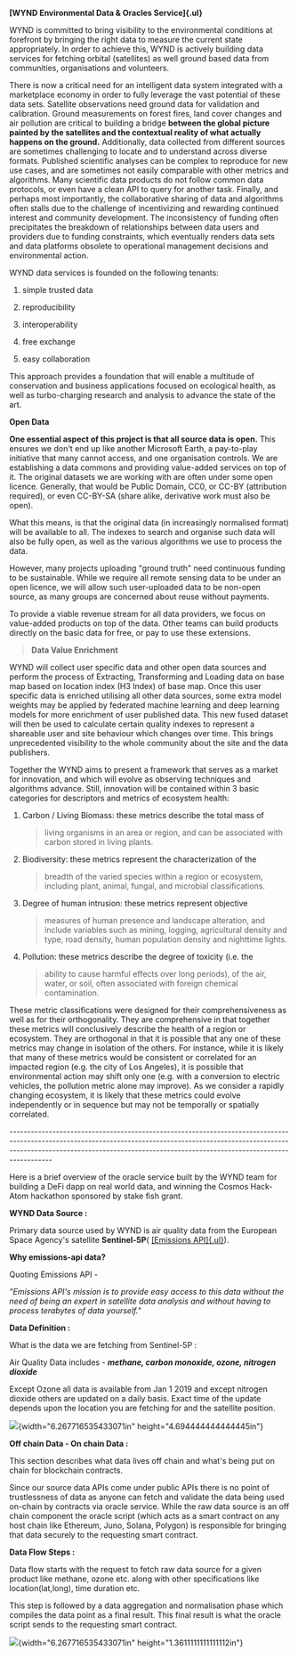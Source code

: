 **[WYND Environmental Data & Oracles Service]{.ul}**

WYND is committed to bring visibility to the environmental conditions at
forefront by bringing the right data to measure the current state
appropriately. In order to achieve this, WYND is actively building data
services for fetching orbital (satellites) as well ground based data
from communities, organisations and volunteers.

There is now a critical need for an intelligent data system integrated
with a marketplace economy in order to fully leverage the vast potential
of these data sets. Satellite observations need ground data for
validation and calibration. Ground measurements on forest fires, land
cover changes and air pollution are critical to building a bridge
**between the global picture painted by the satellites and the
contextual reality of what actually happens on the ground.**
Additionally, data collected from different sources are sometimes
challenging to locate and to understand across diverse formats.
Published scientific analyses can be complex to reproduce for new use
cases, and are sometimes not easily comparable with other metrics and
algorithms. Many scientific data products do not follow common data
protocols, or even have a clean API to query for another task. Finally,
and perhaps most importantly, the collaborative sharing of data and
algorithms often stalls due to the challenge of incentivizing and
rewarding continued interest and community development. The
inconsistency of funding often precipitates the breakdown of
relationships between data users and providers due to funding
constraints, which eventually renders data sets and data platforms
obsolete to operational management decisions and environmental action.

WYND data services is founded on the following tenants:

1)  simple trusted data

2)  reproducibility

3)  interoperability

4)  free exchange

5)  easy collaboration

This approach provides a foundation that will enable a multitude of
conservation and business applications focused on ecological health, as
well as turbo-charging research and analysis to advance the state of the
art.

**Open Data**

**One essential aspect of this project is that all source data is
open.** This ensures we don't end up like another Microsoft Earth, a
pay-to-play initiative that many cannot access, and one organisation
controls. We are establishing a data commons and providing value-added
services on top of it. The original datasets we are working with are
often under some open licence. Generally, that would be Public Domain,
CC0, or CC-BY (attribution required), or even CC-BY-SA (share alike,
derivative work must also be open).

What this means, is that the original data (in increasingly normalised
format) will be available to all. The indexes to search and organise
such data will also be fully open, as well as the various algorithms we
use to process the data.

However, many projects uploading "ground truth" need continuous funding
to be sustainable. While we require all remote sensing data to be under
an open licence, we will allow such user-uploaded data to be non-open
source, as many groups are concerned about reuse without payments.

To provide a viable revenue stream for all data providers, we focus on
value-added products on top of the data. Other teams can build products
directly on the basic data for free, or pay to use these extensions.

> **Data Value Enrichment**

WYND will collect user specific data and other open data sources and
perform the process of Extracting, Transforming and Loading data on base
map based on location index (H3 Index) of base map. Once this user
specific data is enriched utilising all other data sources, some extra
model weights may be applied by federated machine learning and deep
learning models for more enrichment of user published data. This new
fused dataset will then be used to calculate certain quality indexes to
represent a shareable user and site behaviour which changes over time.
This brings unprecedented visibility to the whole community about the
site and the data publishers.

Together the WYND aims to present a framework that serves as a market
for innovation, and which will evolve as observing techniques and
algorithms advance. Still, innovation will be contained within 3 basic
categories for descriptors and metrics of ecosystem health:

1)  Carbon / Living Biomass: these metrics describe the total mass of
    > living organisms in an area or region, and can be associated with
    > carbon stored in living plants.

2)  Biodiversity: these metrics represent the characterization of the
    > breadth of the varied species within a region or ecosystem,
    > including plant, animal, fungal, and microbial classifications.

3)  Degree of human intrusion: these metrics represent objective
    > measures of human presence and landscape alteration, and include
    > variables such as mining, logging, agricultural density and type,
    > road density, human population density and nighttime lights.

4)  Pollution: these metrics describe the degree of toxicity (i.e. the
    > ability to cause harmful effects over long periods), of the air,
    > water, or soil, often associated with foreign chemical
    > contamination.

These metric classifications were designed for their comprehensiveness
as well as for their orthogonality. They are comprehensive in that
together these metrics will conclusively describe the health of a region
or ecosystem. They are orthogonal in that it is possible that any one of
these metrics may change in isolation of the others. For instance, while
it is likely that many of these metrics would be consistent or
correlated for an impacted region (e.g. the city of Los Angeles), it is
possible that environmental action may shift only one (e.g. with a
conversion to electric vehicles, the pollution metric alone may
improve). As we consider a rapidly changing ecosystem, it is likely that
these metrics could evolve independently or in sequence but may not be
temporally or spatially correlated.

---\-\-\-\-\-\-\-\-\-\-\-\-\-\-\-\-\-\-\-\-\-\-\-\-\-\-\-\-\-\-\-\-\-\-\-\-\-\-\-\-\-\-\-\-\-\-\-\-\-\-\-\-\-\-\-\-\-\-\-\-\-\-\-\-\-\-\-\-\-\-\-\-\-\-\-\-\-\-\-\-\-\-\-\-\-\-\-\-\-\-\-\-\-\-\-\-\-\-\-\-\-\-\-\-\-\-\-\-\-\-\-\-\-\-\-\-\-\-\-\-\-\-\-\-\-\-\-\-\-\-\-\-\-\-\-\-\-\-\-\-\-\-\-\-\-\-\-\-\-\-\-\-\-\-\-\-\-\-\-\-\-\-\-\-\-\-\-\-\-\-\-\-\-\-\-\-\-\-\-\-\-\-\-\-\-\-\-\-\-\-\-\-\-\-\-\-\-\-\-\-\-\-\-\-\-\-\-\-\-\-\-\-\-\-\-\-\-\-\-\-\-\-\-\-\-\-\-\-\-\-\-\-\-\-\-\-\-\-\-\-\-\--

Here is a brief overview of the oracle service built by the WYND team
for building a DeFi dapp on real world data, and winning the Cosmos
Hack-Atom hackathon sponsored by stake fish grant.

**WYND Data Source :**

Primary data source used by WYND is air quality data from the European
Space Agency's satellite **Sentinel-5P**( [[Emissions
API]{.ul}](https://emissions-api.org/)).

**Why emissions-api data?**

Quoting Emissions API -

*"Emissions API's mission is to provide easy access to this data without
the need of being an expert in satellite data analysis and without
having to process terabytes of data yourself."*

**Data Definition :**

What is the data we are fetching from Sentinel-5P :

Air Quality Data includes - ***methane, carbon monoxide, ozone, nitrogen
dioxide***

Except Ozone all data is available from Jan 1 2019 and except nitrogen
dioxide others are updated on a daily basis. Exact time of the update
depends upon the location you are fetching for and the satellite
position.

![](vertopal_26bf59983aed4e6c9148945c05e0904e/media/image1.gif){width="6.267716535433071in"
height="4.694444444444445in"}

**Off chain Data - On chain Data :**

This section describes what data lives off chain and what's being put on
chain for blockchain contracts.

Since our source data APIs come under public APIs there is no point of
trustlessness of data as anyone can fetch and validate the data being
used on-chain by contracts via oracle service. While the raw data source
is an off chain component the oracle script (which acts as a smart
contract on any host chain like Ethereum, Juno, Solana, Polygon) is
responsible for bringing that data securely to the requesting smart
contract.

**Data Flow Steps :**

Data flow starts with the request to fetch raw data source for a given
product like methane, ozone etc. along with other specifications like
location(lat,long), time duration etc.

This step is followed by a data aggregation and normalisation phase
which compiles the data point as a final result. This final result is
what the oracle script sends to the requesting smart contract.

![](vertopal_26bf59983aed4e6c9148945c05e0904e/media/image2.jpg){width="6.267716535433071in"
height="1.3611111111111112in"}
